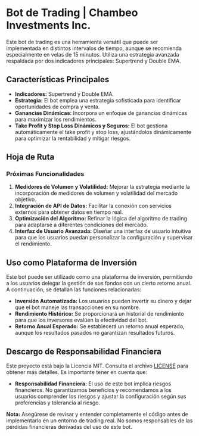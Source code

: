 # Bot de Trading | Chambeo Investments Inc.

Este bot de trading es una herramienta versátil que puede ser implementada en distintos intervalos de tiempo, aunque se recomienda especialmente en velas de 15 minutos. Utiliza una estrategia avanzada respaldada por dos indicadores principales: Supertrend y Double EMA.

## Características Principales

- **Indicadores:** Supertrend y Double EMA.
- **Estrategia:** El bot emplea una estrategia sofisticada para identificar oportunidades de compra y venta.
- **Ganancias Dinámicas:** Incorpora un enfoque de ganancias dinámicas para maximizar los rendimientos.
- **Take Profit y Stop Loss Dinámicos y Seguros:** El bot gestiona automáticamente el take profit y stop loss, ajustándolos dinámicamente para optimizar la rentabilidad y mitigar riesgos.

## Hoja de Ruta

### Próximas Funcionalidades

1. **Medidores de Volumen y Volatilidad:** Mejorar la estrategia mediante la incorporación de medidores de volumen y volatilidad del mercado objetivo.
2. **Integración de API de Datos:** Facilitar la conexión con servicios externos para obtener datos en tiempo real.
3. **Optimización del Algoritmo:** Refinar la lógica del algoritmo de trading para adaptarse a diferentes condiciones del mercado.
4. **Interfaz de Usuario Avanzada:** Diseñar una interfaz de usuario intuitiva para que los usuarios puedan personalizar la configuración y supervisar el rendimiento.

## Uso como Plataforma de Inversión

Este bot puede ser utilizado como una plataforma de inversión, permitiendo a los usuarios delegar la gestión de sus fondos con un cierto retorno anual. A continuación, se detallan las funciones relacionadas:

- **Inversión Automatizada:** Los usuarios pueden invertir su dinero y dejar que el bot maneje las transacciones en su nombre.
- **Rendimiento Histórico:** Se proporcionará un historial de rendimiento para que los inversores evalúen la efectividad del bot.
- **Retorno Anual Esperado:** Se establecerá un retorno anual esperado, aunque los resultados pasados no garantizan resultados futuros.

## Descargo de Responsabilidad Financiera

Este proyecto está bajo la Licencia MIT. Consulta el archivo [LICENSE](LICENSE) para obtener más detalles. Es importante tener en cuenta que:

- **Responsabilidad Financiera:** El uso de este bot implica riesgos financieros. No garantizamos beneficios y recomendamos a los usuarios comprender los riesgos y ajustar la configuración según sus preferencias y tolerancia al riesgo.

**Nota:** Asegúrese de revisar y entender completamente el código antes de implementarlo en un entorno de trading real. No somos responsables de las pérdidas financieras derivadas del uso de este bot.
